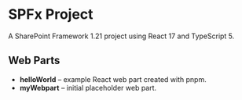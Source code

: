 # SPFx Project

A SharePoint Framework 1.21 project using React 17 and TypeScript 5.

## Web Parts

- **helloWorld** – example React web part created with pnpm.
- **myWebpart** – initial placeholder web part.
